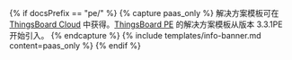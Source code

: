 {% if docsPrefix == "pe/" %}
{% capture paas_only %}
解决方案模板可在 [ThingsBoard Cloud](/products/paas/) 中获得。[ThingsBoard PE](/products/thingsboard-pe/) 的解决方案模板从版本 3.3.1PE 开始引入。
{% endcapture %}
{% include templates/info-banner.md content=paas_only %}
{% endif %}